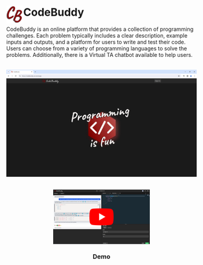 <!------------------------------------------------>
<!---   C   O   D   E      B   U   D   D   Y   --->
<!------------------------------------------------>
<h1>
    <img align="left" alt="Delve" width="45px" src="https://github.com/charis/resources/blob/main/images/codebuddy/codebuddy.png"/>CodeBuddy
</h1>
CodeBuddy is an online platform that provides a collection of programming challenges. Each problem typically includes a clear description, example inputs and outputs, and a platform for users to write and test their code. Users can choose from a variety of programming languages to solve the problems. Additionally, there is a Virtual TA chatbot available to help users.
<br><br>

![CodeBuddy Screen Shots][codebuddy-screenshots]
<br><br>

<p align="center">
    <a href=https://www.youtube.com/watch?v=12L6-RDX1H4>
        <img align="center" alt="video icon" width="256px" src="https://github.com/charis/resources/blob/main/images/codebuddy/youtube_thumbnail.png"/>
    </a>
    <br>
    <h3 align="center">Demo</h3>
</p>

<!-- MARKDOWN LINKS & IMAGES -->
[codebuddy-screenshots]: https://github.com/charis/resources/blob/main/images/codebuddy/codebuddy.gif

